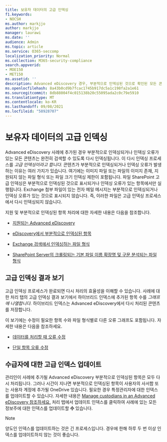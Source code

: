 ```yaml
---
title: 보유자 데이터의 고급 인덱싱
f1.keywords:
- NOCSH
ms.author: markjjo
author: markjjo
manager: laurawi
ms.date: ''
audience: Admin
ms.topic: article
ms.service: O365-seccomp
localization_priority: Normal
ms.collection: M365-security-compliance
search.appverid:
- MOE150
- MET150
ms.assetid: ''
description: Advanced eDiscovery 경우, 부분적으로 인덱싱된 것으로 확인된 모든 콘텐츠는 완전히 검색할 수 있도록 다시 처리됩니다.
ms.openlocfilehash: 8a43b0cd9b7fcac1745b917dc5a1c198fa2a1e61
ms.sourcegitcommit: 8db88004f4c015138b20c55095ada2c0c79e5910
ms.translationtype: MT
ms.contentlocale: ko-KR
ms.lasthandoff: 09/08/2021
ms.locfileid: "58928707"
---
```

# <a name="advanced-indexing-of-custodian-data"></a>보유자 데이터의 고급 인덱싱

Advanced eDiscovery 사례에 추가된 경우 부분적으로 인덱싱되거나 인덱싱 오류가 있는 모든 콘텐츠는 완전히 검색할 수 있도록 다시 인덱싱됩니다.  이 다시 인덱싱 프로세스를 *고급 인덱싱이라고 합니다.* 콘텐츠가 부분적으로 인덱싱되거나 인덱싱 오류가 발생하는 이유는 여러 가지가 있습니다. 여기에는 이미지 파일 또는 파일의 이미지 존재, 지원되지 않는 파일 형식 또는 파일 크기 인덱싱 제한이 포함됩니다. 파일 SharePoint 고급 인덱싱은 부분적으로 인덱싱된 것으로 표시되거나 인덱싱 오류가 있는 항목에서만 실행됩니다. Exchange 첨부 파일이 있는 전자 메일 메시지는 부분적으로 인덱싱되거나 인덱싱 오류가 있는 것으로 표시되지 않습니다. 즉, 이러한 파일은 고급 인덱싱 프로세스에서 다시 인덱싱되지 않습니다.

지원 및 부분적으로 인덱싱된 항목 처리에 대한 자세한 내용은 다음을 참조합니다.

- [지원되는 Advanced eDiscovery](supported-filetypes-ediscovery20.md)

- [eDiscovery에서 부분적으로 인덱싱된 항목](partially-indexed-items-in-content-search.md)

- [Exchange 검색에서 인덱싱하는 파일 형식](/exchange/file-formats-indexed-by-exchange-search-exchange-2013-help)

- [SharePoint Server의 크롤링되는 기본 파일 이름 확장명 및 구문 분석되는 파일 형식](/SharePoint/technical-reference/default-crawled-file-name-extensions-and-parsed-file-types)

## <a name="viewing-advanced-indexing-results"></a>고급 인덱싱 결과 보기

고급 인덱싱 프로세스가 완료되면 다시 처리의 효율성을 이해할 수 있습니다.  사례에 대한 처리 탭의  고급 인덱싱 결과 보기에서 하이브리드 인덱스에 추가된 항목 수를 *그래프에 나열합니다.*  하이브리드 인덱스는 Advanced eDiscovery에서 다시 처리된 콘텐츠를 저장합니다.

이 보기에는 수정이 필요한 항목 수와 파일 형식별로 다른 오류 그래프도 포함됩니다. 자세한 내용은 다음을 참조하세요.

- [데이터를 처리할 때 오류 수정](error-remediation-when-processing-data-in-advanced-ediscovery.md)

- [단일 항목 오류 수정](single-item-error-remediation.md)

## <a name="updating-the-advanced-index-for-custodians"></a>수급자에 대한 고급 인덱스 업데이트

관리인이 사례에 추가될 Advanced eDiscovery 부분적으로 인덱싱된 항목은 모두 다시 처리됩니다. 그러나 시간이 지나면 부분적으로 인덱싱된 항목이 사용자의 사서함 또는 사용자 계정에 추가될 OneDrive 있습니다.  필요한 경우 특정관리자에 대한 인덱스를 업데이트할 수 있습니다. 자세한 내용은 [Manage custodians in an Advanced eDiscovery 참조하세요.](manage-new-custodians.md#re-index-custodian-data) 처리 탭에서 업데이트 인덱스를 클릭하여 사례에 있는 모든 정보주에 대한 인덱스를 업데이트할 **수** 있습니다. 

> [!NOTE]
> 양도인 인덱스를 업데이트하는 것은 긴 프로세스입니다. 경우에 한해 하루 두 번 이상 인덱스를 업데이트하지 않는 것이 좋습니다.
